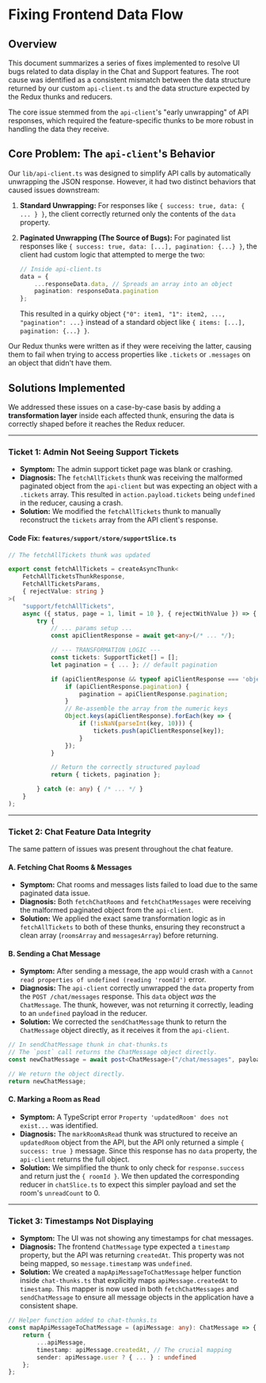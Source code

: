 
# Fixing Frontend Data Flow

## Overview

This document summarizes a series of fixes implemented to resolve UI bugs related to data display in the Chat and Support features. The root cause was identified as a consistent mismatch between the data structure returned by our custom `api-client.ts` and the data structure expected by the Redux thunks and reducers.

The core issue stemmed from the `api-client`'s "early unwrapping" of API responses, which required the feature-specific thunks to be more robust in handling the data they receive.

## Core Problem: The `api-client`'s Behavior

Our `lib/api-client.ts` was designed to simplify API calls by automatically unwrapping the JSON response. However, it had two distinct behaviors that caused issues downstream:

1.  **Standard Unwrapping:** For responses like `{ success: true, data: { ... } }`, the client correctly returned only the contents of the `data` property.
2.  **Paginated Unwrapping (The Source of Bugs):** For paginated list responses like `{ success: true, data: [...], pagination: {...} }`, the client had custom logic that attempted to merge the two:

    ```typescript
    // Inside api-client.ts
    data = {
        ...responseData.data, // Spreads an array into an object
        pagination: responseData.pagination
    };
    ```

    This resulted in a quirky object `{"0": item1, "1": item2, ..., "pagination": ...}` instead of a standard object like `{ items: [...], pagination: {...} }`.

Our Redux thunks were written as if they were receiving the latter, causing them to fail when trying to access properties like `.tickets` or `.messages` on an object that didn't have them.

## Solutions Implemented

We addressed these issues on a case-by-case basis by adding a **transformation layer** inside each affected thunk, ensuring the data is correctly shaped before it reaches the Redux reducer.

---

### Ticket 1: Admin Not Seeing Support Tickets

*   **Symptom:** The admin support ticket page was blank or crashing.
*   **Diagnosis:** The `fetchAllTickets` thunk was receiving the malformed paginated object from the `api-client` but was expecting an object with a `.tickets` array. This resulted in `action.payload.tickets` being `undefined` in the reducer, causing a crash.
*   **Solution:** We modified the `fetchAllTickets` thunk to manually reconstruct the `tickets` array from the API client's response.

#### Code Fix: `features/support/store/supportSlice.ts`

```typescript
// The fetchAllTickets thunk was updated

export const fetchAllTickets = createAsyncThunk<
	FetchAllTicketsThunkResponse,
	FetchAllTicketsParams,
	{ rejectValue: string }
>(
	"support/fetchAllTickets",
	async ({ status, page = 1, limit = 10 }, { rejectWithValue }) => {
		try {
			// ... params setup ...
			const apiClientResponse = await get<any>(/* ... */);

            // --- TRANSFORMATION LOGIC ---
            const tickets: SupportTicket[] = [];
            let pagination = { ... }; // default pagination

            if (apiClientResponse && typeof apiClientResponse === 'object') {
                if (apiClientResponse.pagination) {
                    pagination = apiClientResponse.pagination;
                }
                // Re-assemble the array from the numeric keys
                Object.keys(apiClientResponse).forEach(key => {
                    if (!isNaN(parseInt(key, 10))) {
                        tickets.push(apiClientResponse[key]);
                    }
                });
            }

            // Return the correctly structured payload
            return { tickets, pagination };

		} catch (e: any) { /* ... */ }
	}
);
```

---

### Ticket 2: Chat Feature Data Integrity

The same pattern of issues was present throughout the chat feature.

#### A. Fetching Chat Rooms & Messages

*   **Symptom:** Chat rooms and messages lists failed to load due to the same paginated data issue.
*   **Diagnosis:** Both `fetchChatRooms` and `fetchChatMessages` were receiving the malformed paginated object from the `api-client`.
*   **Solution:** We applied the exact same transformation logic as in `fetchAllTickets` to both of these thunks, ensuring they reconstruct a clean array (`roomsArray` and `messagesArray`) before returning.

#### B. Sending a Chat Message

*   **Symptom:** After sending a message, the app would crash with a `Cannot read properties of undefined (reading 'roomId')` error.
*   **Diagnosis:** The `api-client` correctly unwrapped the `data` property from the `POST /chat/messages` response. This `data` object *was* the `ChatMessage`. The thunk, however, was not returning it correctly, leading to an `undefined` payload in the reducer.
*   **Solution:** We corrected the `sendChatMessage` thunk to return the `ChatMessage` object directly, as it receives it from the `api-client`.

```typescript
// In sendChatMessage thunk in chat-thunks.ts
// The `post` call returns the ChatMessage object directly.
const newChatMessage = await post<ChatMessage>("/chat/messages", payload);

// We return the object directly.
return newChatMessage;
```

#### C. Marking a Room as Read

*   **Symptom:** A TypeScript error `Property 'updatedRoom' does not exist...` was identified.
*   **Diagnosis:** The `markRoomAsRead` thunk was structured to receive an `updatedRoom` object from the API, but the API only returned a simple `{ success: true }` message. Since this response has no `data` property, the `api-client` returns the full object.
*   **Solution:** We simplified the thunk to only check for `response.success` and return just the `{ roomId }`. We then updated the corresponding reducer in `chatSlice.ts` to expect this simpler payload and set the room's `unreadCount` to 0.

---

### Ticket 3: Timestamps Not Displaying

*   **Symptom:** The UI was not showing any timestamps for chat messages.
*   **Diagnosis:** The frontend `ChatMessage` type expected a `timestamp` property, but the API was returning `createdAt`. This property was not being mapped, so `message.timestamp` was `undefined`.
*   **Solution:** We created a `mapApiMessageToChatMessage` helper function inside `chat-thunks.ts` that explicitly maps `apiMessage.createdAt` to `timestamp`. This mapper is now used in both `fetchChatMessages` and `sendChatMessage` to ensure all message objects in the application have a consistent shape.

```typescript
// Helper function added to chat-thunks.ts
const mapApiMessageToChatMessage = (apiMessage: any): ChatMessage => {
    return {
        ...apiMessage,
        timestamp: apiMessage.createdAt, // The crucial mapping
        sender: apiMessage.user ? { ... } : undefined
    };
};
```